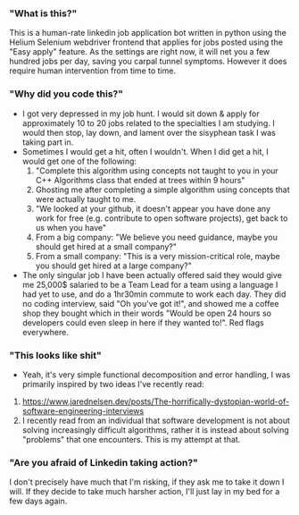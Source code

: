 ### "What is this?"

   This is a human-rate linkedin job application bot written in python using the Helium Selenium webdriver frontend that applies for jobs posted using the "Easy apply" feature. As the settings are right now, it will net you a few hundred jobs per day, saving you carpal tunnel symptoms. However it does require human intervention from time to time.

### "Why did you code this?"

  - I got very depressed in my job hunt. I would sit down & apply for approximately 10 to 20 jobs related to the specialties I am studying. I would then stop, lay down, and lament over the sisyphean task I was taking part in.
   - Sometimes I would get a hit, often I wouldn't. When I did get a hit, I would get one of the following: 
        1. "Complete this algorithm using concepts not taught to you in your C++ Algorithms class that ended at trees within 9 hours"
        2. Ghosting me after completing a simple algorithm using concepts that were actually taught to me.
        3. "We looked at your github, it doesn't appear you have done any work for free (e.g. contribute to open software projects), get back to us when you have"
        4. From a big company: "We believe you need guidance, maybe you should get hired at a small company?"
        5. From a small company: "This is a very mission-critical role, maybe you should get hired at a large company?"
   - The only singular job I have been actually offered said they would give me 25,000$ salaried to be a Team Lead for a team using a language I had yet to use, and do a 1hr30min commute to work each day. They did no coding interview, said "Oh you've got it!", and showed me a coffee shop they bought which in their words "Would be open 24 hours so developers could even sleep in here if they wanted to!". Red flags everywhere.
    
### "This looks like shit"

   - Yeah, it's very simple functional decomposition and error handling, I was primarily inspired by two ideas I've recently read:
   1. https://www.jarednelsen.dev/posts/The-horrifically-dystopian-world-of-software-engineering-interviews
   2. I recently read from an individual that software development is not about solving increasingly difficult algorithms, rather it is instead about solving "problems" that one encounters. This is my attempt at that.
  
  
  
### "Are you afraid of Linkedin taking action?"


  I don't precisely have much that I'm risking, if they ask me to take it down I will. If they decide to take much harsher action, I'll just lay in my bed for a few days again.
  
